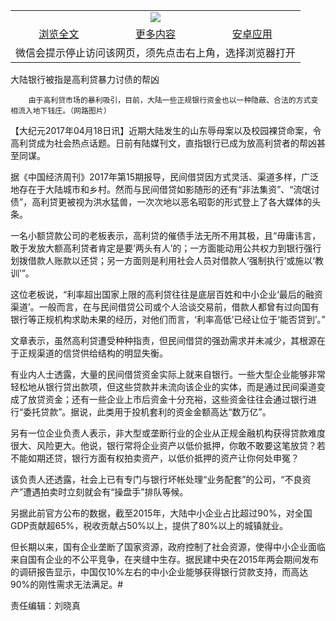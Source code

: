 

<table>
  <tr>
    <td align="center" colspan="3">
      <a href="https://github.com/ogate/ogate/blob/master/README.md"><img src="https://cloud.githubusercontent.com/assets/11880933/13434984/f430fae2-e012-11e5-814f-c2df1e82b247.jpg"/></a>
    </td>
  </tr>
  <tr>
    <td align="center">
      <a href="https://s3.ap-south-1.amazonaws.com/ogatem/oGate.htm?c817907&from=oNote">浏览全文</a>
    </td>
    <td align="center">
      <a href="https://s3.ap-south-1.amazonaws.com/ogatem/oGate.htm?from=oNote">更多内容</a>
    </td>
    <td align="center">
      <a href="https://raw.githubusercontent.com/ogate/up/master/ogate.apk">安卓应用</a>
    </td>
  </tr>
  <tr>
    <td align="center" colspan="3">
      微信会提示停止访问该网页，须先点击右上角，选择浏览器打开
    </td>
  </tr>
</table>    



大陆银行被指是高利贷暴力讨债的帮凶






        由于高利贷市场的暴利吸引，目前，大陆一些正规银行资金也以一种隐蔽、合法的方式变相流入地下钱庄。（网路图片）  




【大纪元2017年04月18日讯】近期大陆发生的山东辱母案以及校园裸贷命案，令高利贷成为社会热点话题。日前有陆媒刊文，直指银行已成为放高利贷者的帮凶甚至同谋。


据《中国经济周刊》2017年第15期报导，民间借贷因方式灵活、渠道多样，广泛地存在于大陆城市和乡村。然而与民间借贷如影随形的还有“非法集资”、“流氓讨债”，高利贷更被视为洪水猛兽，一次次地以恶名昭彰的形式登上了各大媒体的头条。


一名小额贷款公司的老板表示，高利贷的催债手法无所不用其极，且“毋庸讳言，敢于发放大额高利贷者肯定是要‘两头有人’的；一方面能动用公共权力到银行强行划拨借款人账款以还贷；另一方面则是利用社会人员对借款人‘强制执行’或施以‘教训’”。


这位老板说，“利率超出国家上限的高利贷往往是底层百姓和中小企业‘最后的融资渠道’。一般而言，在与民间借贷公司或个人洽谈交易前，借款人都曾有过向国有银行等正规机构求助未果的经历，对他们而言，‘利率高低’已经让位于‘能否贷到’。”


文章表示，虽然高利贷遭受种种指责，但民间借贷的强劲需求并未减少，其根源在于正规渠道的信贷供给结构的明显失衡。


有业内人士透露，大量的民间借贷资金实际上就来自银行。一些大型企业能够非常轻松地从银行贷出款项，但这些贷款并未流向该企业的实体，而是通过民间渠道变成了放贷资金；还有一些企业上市后资金十分充裕，这些资金往往会通过银行进行“委托贷款”。据说，此类用于投机套利的资金金额高达“数万亿”。


另有一位企业负责人表示，非大型或垄断行业的企业从正规金融机构获得贷款难度很大、风险更大。他说，银行常将企业资产以低价抵押，你敢不敢要这笔放贷？若不能如期还贷，银行方面有权拍卖资产，以低价抵押的资产让你何处申冤？


该负责人还透露，社会上已有专门与银行坏帐处理“业务配套”的公司，“不良资产”遭遇拍卖时立刻就会有“操盘手”排队等候。


另据此前官方公布的数据，截至2015年，大陆中小企业占比超过90%，对全国GDP贡献超65%，税收贡献占50%以上，提供了80%以上的城镇就业。


但长期以来，国有企业垄断了国家资源，政府控制了社会资源，使得中小企业面临来自国有企业的不公平竞争，在夹缝中生存。据民建中央在2015年两会期间发布的调研报告显示，中国仅10%左右的中小企业能够获得银行贷款支持，而高达90%的刚性需求无法满足。#


责任编辑：刘晓真



